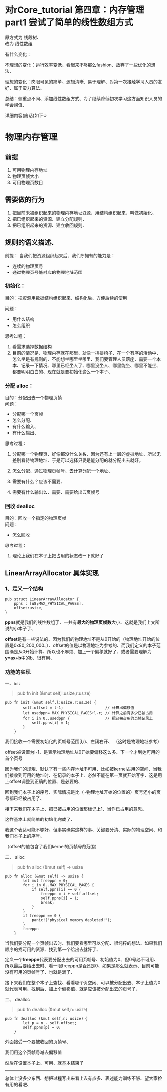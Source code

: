# 对rCore_tutorial 第四章：内存管理 part1 尝试了简单的线性数组方式

原方式为 线段树、  
改为 线性数组  

有什么变化：  
  
不理想的变化：运行效率变低、看起来不够那么fashion、放弃了一些优化的想法、  
  
理想的变化：肉眼可见的简单、逻辑清晰、易于理解、对第一次接触学习人员的友好、属于蛮力算法、  

总结：侧重点不同、添加线性数组方式、为了继续降低初次学习这方面知识人员的学会阈值、

详细内容(废话)如下↓

# 物理内存管理

## 前提

1. 可用物理内存地址
2. 物理页帧大小
3. 可用物理页数目

## 需要做的行为

1. 把目前未被组织起来的物理内存地址资源、用结构组织起来、叫做初始化、
2. 把已组织起来的资源、建立分配规则、
3. 把已组织起来的资源、建立收回规则、

## 规则的语义描述、

前提： 当我们把资源组织起来后、我们所拥有的能力是：  

* 连续的物理页号  
* 通过物理页号能对应的物理地址范围

### 初始化：

目的：把资源用数据结构组织起来、结构化后、方便后续的使用

问题：

* 用什么结构
* 怎么组织

思考过程：  

1. 看需求选择数据结构  
2. 目前的情况是、物理内存就在那里、就像一排排椅子、在一个有序的活动中、怎么坐是有规则的、不能想坐哪里坐哪里、我们要管理人员落座、需要一个本本、记录一下情况、哪里已经坐人了、哪里没坐人、哪里能坐、哪里不能坐、都要明明白白的、现在就是要初始化这么一个本子、

### 分配 alloc：  

目的：分配出去一个物理页帧  
问题：  
  
* 分配哪一个页帧
* 怎么分配、
* 有什么输入、
* 有什么输出、

思考过程：  
  
1. 分配哪一个物理页、好像都没什么关系、因为还有上一层的虚拟地址、所以无差别看待物理地址、于是可以选择只要是能分配的就分配出去就好。

2. 怎么分配、通过物理页帧号、去计算分配一个地址、
  
3. 需要有什么？应该不需要、

4. 需要有什么输出么、需要、需要给出去页帧号

### 回收 dealloc 

目的：回收一个指定的物理页帧  
问题：  

* 怎么回收

思考过程：  

1. 理论上我们在本子上把占用的状态改一下就好了

## LinearArrayAllocator 具体实现

### 1、定义一个结构

```
pub struct LinearArrayAllocator {
    ppns : [u8;MAX_PHYSICAL_PAGES],
    offset:usize,
}
```
**ppns**就是我们的线性数组了、一共有**最大的物理页帧数**大小、这就是我们上文所说的小本子了、  

**offset**是有一些说法的、因为我们的物理地址不是从0开始的（物理地址开始的位置是0x80_200_000、）、offset的值是以物理地址为参考的、而我们定义的本子范围确是从0开始计算、所以也不麻烦、加上一个偏移就好了、或者需要理解为**y=ax+b**中的b、很有用、

### 功能的实现
一、init
> pub fn init (&mut self,l:usize,r:usize)
```
pub fn init (&mut self,l:usize,r:usize) {
        self.offset = l-1;                   // 计算出偏移值
        let usedppn= MAX_PHYSICAL_PAGES+l-r; // 计算之前有多少已被占用
        for i in 0..usedppn {                // 把已被占用的页帧记录上
            self.ppns[i] = 1;
        }
    }
```
我们接收一个需要初始化的页帧号范围[l,r)、左闭右开、  （这时是物理地址参考）

offset被设置为l-1、是表示物理地址从0开始要偏移这么多、下一个才到达可用的首个页号

因为我们的规矩、默认了有一些内存地址不可用、比如被kernel占用的空间、当我们接收到可用的地址时、在记录的本子上、必然不能在第一页就开始写字、这是用上offset调整到正确的位置、是必要的、
  
回到我们本子上的序号、实际情况是比（l-物理地址开始的位置的）页号还小的页号都已经被占用了、

接下来我们在本子上、把已被占用的位置都标记上1、当作已占用的意思。

这样基本上就简单的初始化完成了、

我这个表达可能不够好、但事实确实这样的事、关键要分清、实际的物理空间、和我们本子上的序号、

（offset的值包含了我们kernel的页帧号的范围）

二、  alloc
> pub fn alloc (&mut self) -> usize
```
pub fn alloc (&mut self) -> usize {
        let mut freeppn = 0;
        for i in 0..MAX_PHYSICAL_PAGES {
            if self.ppns[i] == 0 {
                freeppn = i + self.offset;
                self.ppns[i] = 1;
                break;
            }
        }
        if freeppn == 0 {
            panic!("physical memory depleted!");
        }
        freeppn
    }
```

当我们要分配一个页帧出去时、我们要看哪里可以分配、很纯粹的想法、如果我们顺序的找可用的资源、找到第一个给出去就好了、  
  
定义一个**freeppn**代表要分配出去的可用页帧号、初始值为0、但0号必不可用、所以最后要给出去时、看一眼freeppn是否还是0、如果是那么就表示、目前可能没有可用的页帧号了、也就是满了、

接下来我们在整个本子上查找、看看哪个页空闲、可以被分配出去、本子上值为0就代表可用、找到后、加上个偏移值、就是应该被分配出去的页号了、

二、  dealloc
> pub fn dealloc (&mut self,n: usize)
```
pub fn dealloc (&mut self,n: usize) {
        let p = n - self.offset;
        self.ppns[p] = 0;
    }
```

外面接受一个要被收回的页帧号、  
  
我们用这个页帧号减去偏移值  
  
然后在设置本子上、可用、就基本结束了

--------------
总体上没多少东西、想把过程写出来看上去有点多、表述能力训练不够、望大家捡有用的看吧、
